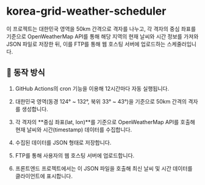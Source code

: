 # korea-grid-weather-scheduler

이 프로젝트는 대한민국 영역을 50km 간격으로 격자를 나누고, 각 격자의 중심 좌표를 기준으로 OpenWeatherMap API를 통해 해당 지역의 현재 날씨와 시간 정보를 가져와 JSON 파일로 저장한 뒤, 이를 FTP를 통해 웹 호스팅 서버에 업로드하는 스케줄러입니다.

## 🔧 동작 방식

1. GitHub Actions의 cron 기능을 이용해 12시간마다 자동 실행됩니다.

2. 대한민국 영역(동경 124° ~ 132°, 북위 33° ~ 43°)을 기준으로 50km 간격의 격자를 생성합니다.

3. 각 격자의 **중심 좌표(lat, lon)**를 기준으로 OpenWeatherMap API를 호출해 현재 날씨와 시간(timestamp) 데이터를 수집합니다.

4. 수집된 데이터를 JSON 형태로 저장합니다.

5. FTP를 통해 사용자의 웹 호스팅 서버에 업로드합니다.

6. 프론트엔드 프로젝트에서는 이 JSON 파일을 호출해 최신 날씨 및 시간 데이터를 클라이언트에 표시합니다.